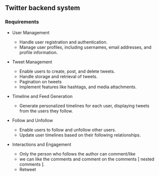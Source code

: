 ## Twitter backend system

### Requirements

- User Management
    - Handle user registration and authentication.
    - Manage user profiles, including usernames, email addresses, and profile information.

- Tweet Management
    - Enable users to create, post, and delete tweets.
    - Handle storage and retrieval of tweets.
    - Pagination on tweets
    - Implement features like hashtags, and media attachments.

- Timeline and Feed Generation
    - Generate personalized timelines for each user, displaying tweets from the users they follow.

- Follow and Unfollow
    - Enable users to follow and unfollow other users.
    - Update user timelines based on their following relationships.

- Interactions and Engagement
    - Only the person who follows the author can comment/like
    - we can like the comments and comment on the comments [ nested comments ].
    - Retweet


